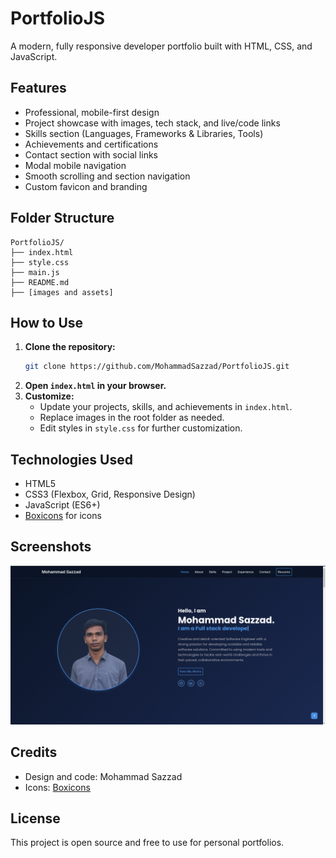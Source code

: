 # PortfolioJS

A modern, fully responsive developer portfolio built with HTML, CSS, and JavaScript.

## Features

- Professional, mobile-first design
- Project showcase with images, tech stack, and live/code links
- Skills section (Languages, Frameworks & Libraries, Tools)
- Achievements and certifications
- Contact section with social links
- Modal mobile navigation
- Smooth scrolling and section navigation
- Custom favicon and branding

## Folder Structure

```
PortfolioJS/
├── index.html
├── style.css
├── main.js
├── README.md
├── [images and assets]
```

## How to Use

1. **Clone the repository:**
   ```bash
   git clone https://github.com/MohammadSazzad/PortfolioJS.git
   ```
2. **Open `index.html` in your browser.**
3. **Customize:**
   - Update your projects, skills, and achievements in `index.html`.
   - Replace images in the root folder as needed.
   - Edit styles in `style.css` for further customization.

## Technologies Used

- HTML5
- CSS3 (Flexbox, Grid, Responsive Design)
- JavaScript (ES6+)
- [Boxicons](https://boxicons.com/) for icons

## Screenshots

![Portfolio Screenshot](portfolio.png)

## Credits

- Design and code: Mohammad Sazzad
- Icons: [Boxicons](https://boxicons.com/)

## License

This project is open source and free to use for personal portfolios.